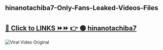 
 ## hinanotachiba7-Only-Fans-Leaked-Videos-Files

# <h2><a href="https://mediaupload.pro?hinanotachiba7">🔗 Click to LINKS ⏩⏩ 👉 🟢 hinanotachiba7 </a></h2>

<a href="https://mediaupload.pro?hinanotachiba7" rel="nofollow" data-target="animated-image.originalLink"><img src="https://i.ibb.co.com/xMMVF88/686577567.gif" alt="Viral Video Original" style="max-width: 100%; display: inline-block;" data-target="animated-image.originalImage"></a>